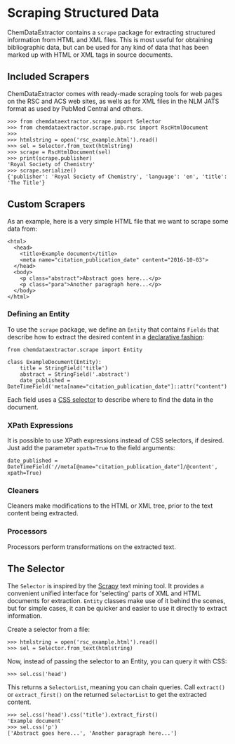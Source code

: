 # Scraping Structured Data

ChemDataExtractor contains a `scrape` package for extracting structured information from HTML and XML files. This is
most useful for obtaining bibliographic data, but can be used for any kind of data that has been marked up with HTML or XML tags in source documents.

## Included Scrapers

ChemDataExtractor comes with ready-made scraping tools for web pages on the RSC and ACS web sites, as wells as for XML
files in the NLM JATS format as used by PubMed Central and others.

    >>> from chemdataextractor.scrape import Selector
    >>> from chemdataextractor.scrape.pub.rsc import RscHtmlDocument
    >>> 
    >>> htmlstring = open('rsc_example.html').read()
    >>> sel = Selector.from_text(htmlstring)
    >>> scrape = RscHtmlDocument(sel)
    >>> print(scrape.publisher)
    'Royal Society of Chemistry'
    >>> scrape.serialize()
    {'publisher': 'Royal Society of Chemistry', 'language': 'en', 'title': 'The Title'}
    

## Custom Scrapers

As an example, here is a very simple HTML file that we want to scrape some data from:

    <html>
      <head>
        <title>Example document</title>
        <meta name="citation_publication_date" content="2016-10-03">
      </head>
      <body>
        <p class="abstract">Abstract goes here...</p>
        <p class="para">Another paragraph here...</p>
      </body>
    </html>

### Defining an Entity

To use the `scrape` package, we define an `Entity` that contains `Fields` that describe how to extract the desired 
content in a [declarative fashion](https://en.wikipedia.org/wiki/Declarative_programming):

    from chemdataextractor.scrape import Entity

    class ExampleDocument(Entity):
        title = StringField('title')
        abstract = StringField('.abstract')
        date_published = DateTimeField('meta[name="citation_publication_date"]::attr("content")')

Each field uses a [CSS selector](https://developer.mozilla.org/en-US/docs/Web/Guide/CSS/Getting_Started/Selectors) to
describe where to find the data in the document.

### XPath Expressions

It is possible to use XPath expressions instead of CSS selectors, if desired. Just add the parameter `xpath=True` to the field arguments:

    date_published = DateTimeField('//meta[@name="citation_publication_date"]/@content', xpath=True)

### Cleaners

Cleaners make modifications to the HTML or XML tree, prior to the text content being extracted.

### Processors

Processors perform transformations on the extracted text.

## The Selector

The `Selector` is inspired by the [Scrapy](https://scrapy.org/) text mining tool. It provides a convenient unified interface for 'selecting' parts of XML and HTML documents for extraction. `Entity` classes make use of it behind the scenes, but for simple cases, it can be quicker and easier to use it directly to extract information.

Create a selector from a file:

    >>> htmlstring = open('rsc_example.html').read()
    >>> sel = Selector.from_text(htmlstring)

Now, instead of passing the selector to an Entity, you can query it with CSS:

    >>> sel.css('head')

This returns a `SelectorList`, meaning you can chain queries. Call `extract()` or `extract_first()` on the returned `SelectorList` to get the extracted content.

    >>> sel.css('head').css('title').extract_first()
    'Example document'
    >>> sel.css('p')
    ['Abstract goes here...', 'Another paragraph here...']
